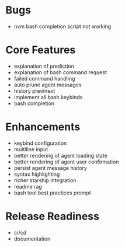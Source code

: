 # Bugs

- nvm bash completion script not working

# Core Features

- explanation of prediction
- explanation of bash command request
- failed command handling
- auto prune agent messages
- history prev/next
- implement all bash keybinds
- bash completion

# Enhancements

- keybind configuration
- multiline input
- better rendering of agent loading state
- better rendering of agent user confirmation
- persist agent message history
- syntax highlighting
- richer starship integration
- readme rag
- bash tool best practices prompt

# Release Readiness

- ci/cd
- documentation
